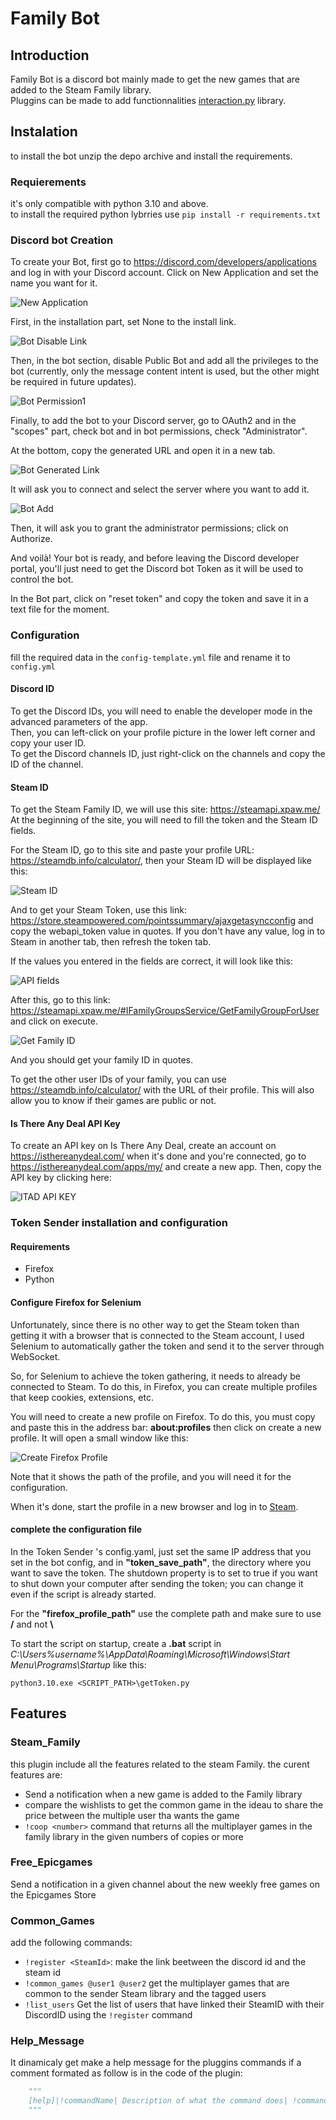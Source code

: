 # Family Bot

## Introduction
Family Bot is a discord bot mainly made to get the new games that are added to the Steam Family library.  
Pluggins can be made to add functionnalities [interaction.py](https://interactions-py.github.io/interactions.py/) library.

## Instalation
to install the bot unzip the depo archive and install the requirements.
### Requierements
it's only compatible with python 3.10 and above.  
to install the required python lybrries use ``pip install -r requirements.txt`` 
### Discord bot Creation

To create your Bot, first go to https://discord.com/developers/applications and log in with your Discord account. Click on New Application and set the name you want for it.

![New Application](doc/New_Application.png)

First, in the installation part, set None to the install link.

![Bot Disable Link](doc/Bot_Disable_Link.png)

Then, in the bot section, disable Public Bot and add all the privileges to the bot (currently, only the message content intent is used, but the other might be required in future updates).

![Bot Permission1](doc/Bot_Permission1.png)

Finally, to add the bot to your Discord server, go to OAuth2 and in the "scopes" part, check bot and in bot permissions, check "Administrator".

At the bottom, copy the generated URL and open it in a new tab.

![Bot Generated Link](doc/Bot_Generated_Link.png)

It will ask you to connect and select the server where you want to add it.

![Bot Add](doc/Bot_Add.png)

Then, it will ask you to grant the administrator permissions; click on Authorize.

And voilà! Your bot is ready, and before leaving the Discord developer portal, you'll just need to get the Discord bot Token as it will be used to control the bot.

In the Bot part, click on "reset token" and copy the token and save it in a text file for the moment.
 
### Configuration
fill the required data in the ``config-template.yml`` file and rename it to ``config.yml``  
#### Discord ID
To get the Discord IDs, you will need to enable the developer mode in the advanced parameters of the app.  
Then, you can left-click on your profile picture in the lower left corner and copy your user ID.  
To get the Discord channels ID, just right-click on the channels and copy the ID of the channel. 
#### Steam ID

To get the Steam Family ID, we will use this site: https://steamapi.xpaw.me/
At the beginning of the site, you will need to fill the token and the Steam ID fields.

For the Steam ID, go to this site and paste your profile URL: https://steamdb.info/calculator/, then your Steam ID will be displayed like this:

![Steam ID](doc/Steam_ID.png)

And to get your Steam Token, use this link: https://store.steampowered.com/pointssummary/ajaxgetasyncconfig and copy the webapi_token value in quotes. If you don't have any value, log in to Steam in another tab, then refresh the token tab.

If the values you entered in the fields are correct, it will look like this:

![API fields](doc/API_fields.png)

After this, go to this link: https://steamapi.xpaw.me/#IFamilyGroupsService/GetFamilyGroupForUser and click on execute.

![Get Family ID](doc/Get_Family_ID.png)

And you should get your family ID in quotes.

To get the other user IDs of your family, you can use https://steamdb.info/calculator/ with the URL of their profile. This will also allow you to know if their games are public or not.

#### Is There Any Deal API Key

To create an API key on Is There Any Deal, create an account on https://isthereanydeal.com/ when it's done and you're connected, go to https://isthereanydeal.com/apps/my/ and create a new app. Then, copy the API key by clicking here:

![ITAD API KEY](doc/ITAD_API_KEY.png)


### Token Sender installation and configuration
#### Requirements
- Firefox
- Python 
#### Configure Firefox for Selenium

Unfortunately, since there is no other way to get the Steam token than getting it with a browser that is connected to the Steam account, I used Selenium to automatically gather the token and send it to the server through WebSocket.

So, for Selenium to achieve the token gathering, it needs to already be connected to Steam. To do this, in Firefox, you can create multiple profiles that keep cookies, extensions, etc.

You will need to create a new profile on Firefox. To do this, you must copy and paste this in the address bar: **about:profiles** then click on create a new profile. It will open a small window like this:

![Create Firefox Profile](doc/Create_Firefox_Profile.png)

Note that it shows the path of the profile, and you will need it for the configuration.

When it's done, start the profile in a new browser and log in to [Steam](https://store.steampowered.com/). 

#### complete the configuration file
In the Token Sender 's config.yaml, just set the same IP address that you set in the bot config, and in **"token_save_path"**, the directory where you want to save the token. The shutdown property is to set to true if you want to shut down your computer after sending the token; you can change it even if the script is already started.

For the **"firefox_profile_path"** use the complete path and make sure to use **/** and not **\\** 

To start the script on startup, create a **.bat** script in *C:\Users\%username%\AppData\Roaming\Microsoft\Windows\Start Menu\Programs\Startup* like this:

```
python3.10.exe <SCRIPT_PATH>\getToken.py
```
## Features
### Steam_Family
this plugin include all the features related to the steam Family.
the curent features are:
- Send a notification when a new game is added to the Family library
- compare the wishlists to get the common game in the ideau to share the price between the multiple user tha wants the game
- ``!coop <number>`` command that returns all the multiplayer games in the family library in the given numbers of copies or more
 
### Free_Epicgames
Send a notification in a given channel about the new weekly free games on the Epicgames Store

### Common_Games
add the following commands:
- ``!register <SteamId>``: make the link beetween the discord id and the steam id
- ``!common_games @user1 @user2`` get the multiplayer games that are common to the sender Steam library and the tagged users
- ``!list_users`` Get the list of users that have linked their SteamID with their DiscordID using the ``!register`` command  

### Help_Message
It dinamicaly get make a help message for the pluggins commands if a comment formated as follow is in the code of the plugin:
```python
    """
    [help]|!commandName| Description of what the command does| !commandName Arguments | Comment about the command
    """
```
